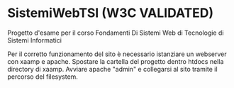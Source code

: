 # SistemiWebTSI (W3C VALIDATED)

Progetto d'esame per il corso Fondamenti Di Sistemi Web di Tecnologie di Sistemi Informatici

Per il corretto funzionamento del sito è necessario istanziare un webserver con xaamp e apache. Spostare la cartella del progetto dentro htdocs nella directory 
di xaamp. Avviare apache "admin" e collegarsi al sito tramite il percorso del filesystem.
